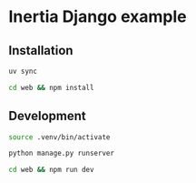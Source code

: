 # Inertia Django example

## Installation

```bash
uv sync
```

```bash
cd web && npm install
```

## Development

```bash
source .venv/bin/activate
```

```bash
python manage.py runserver
```

```bash
cd web && npm run dev
```
